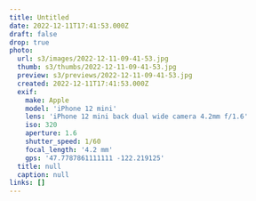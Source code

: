 ```yaml
---
title: Untitled
date: 2022-12-11T17:41:53.000Z
draft: false
drop: true
photo:
  url: s3/images/2022-12-11-09-41-53.jpg
  thumb: s3/thumbs/2022-12-11-09-41-53.jpg
  preview: s3/previews/2022-12-11-09-41-53.jpg
  created: 2022-12-11T17:41:53.000Z
  exif:
    make: Apple
    model: 'iPhone 12 mini'
    lens: 'iPhone 12 mini back dual wide camera 4.2mm f/1.6'
    iso: 320
    aperture: 1.6
    shutter_speed: 1/60
    focal_length: '4.2 mm'
    gps: '47.7787861111111 -122.219125'
  title: null
  caption: null
links: []
---
```

